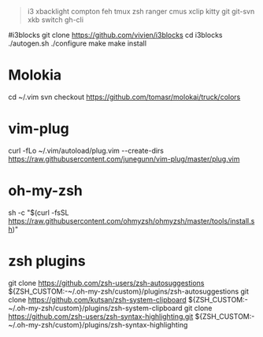 > i3 xbacklight compton feh tmux zsh ranger cmus xclip kitty git
> git-svn xkb switch gh-cli 

#i3blocks
git clone https://github.com/vivien/i3blocks
cd i3blocks
./autogen.sh
./configure
make
make install

# Molokia
cd ~/.vim
svn checkout https://github.com/tomasr/molokai/truck/colors

# vim-plug
curl -fLo ~/.vim/autoload/plug.vim --create-dirs \
    https://raw.githubusercontent.com/junegunn/vim-plug/master/plug.vim

# oh-my-zsh
sh -c "$(curl -fsSL https://raw.githubusercontent.com/ohmyzsh/ohmyzsh/master/tools/install.sh)"

# zsh plugins
git clone https://github.com/zsh-users/zsh-autosuggestions ${ZSH_CUSTOM:-~/.oh-my-zsh/custom}/plugins/zsh-autosuggestions
git clone https://github.com/kutsan/zsh-system-clipboard ${ZSH_CUSTOM:-~/.oh-my-zsh/custom}/plugins/zsh-system-clipboard
git clone https://github.com/zsh-users/zsh-syntax-highlighting.git ${ZSH_CUSTOM:-~/.oh-my-zsh/custom}/plugins/zsh-syntax-highlighting
